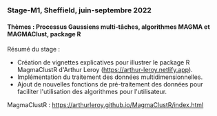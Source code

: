 ### Stage-M1, Sheffield, juin-septembre 2022

#### Thèmes : Processus Gaussiens multi-tâches, algorithmes MAGMA et MAGMAClust, package R

Résumé du stage :

- Création de vignettes explicatives pour illustrer le package R MagmaClustR d'Arthur Leroy (https://arthur-leroy.netlify.app).
- Implémentation du traitement des données multidimensionnelles.
- Ajout de nouvelles fonctions de pré-traitement des données pour faciliter l'utilisation des algorithmes pour l'utilisateur.

MagmaClustR : https://arthurleroy.github.io/MagmaClustR/index.html
